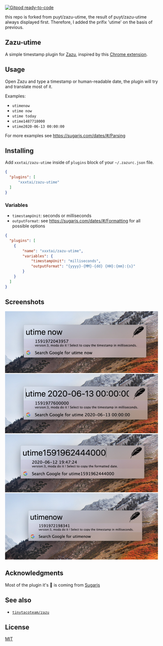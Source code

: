 [![Gitpod ready-to-code](https://img.shields.io/badge/Gitpod-ready--to--code-blue?logo=gitpod)](https://gitpod.io/#https://github.com/puyt/zazu-utime)


this repo is forked from puyt/zazu-utime, the result of puyt/zazu-utime always displayed first. Therefore, I added the prifix 'utime' on the basis of previous.

## Zazu-utime

A simple timestamp plugin for [Zazu](http://zazuapp.org/), inspired by this [Chrome extension](https://chrome.google.com/webstore/detail/kpcibgnngaaabebmcabmkocdokepdaki).


## Usage

Open Zazu and type a timestamp or human-readable date, the plugin will try and translate most of it.

Examples:
- `utimenow`
- `utime now`
- `utime today`
- `utime1487718000`
- `utime2020-06-13 00:00:00`

For more examples see https://sugarjs.com/dates/#/Parsing


## Installing

Add `xxxtai/zazu-utime` inside of `plugins` block of your  `~/.zazurc.json` file.

~~~ json
{
  "plugins": [
      "xxxtai/zazu-utime"
  ]
}
~~~

### Variables
- `timestampUnit`: seconds or milliseconds
- `outputFormat`: see https://sugarjs.com/dates/#/Formatting for all possible options

~~~ json
{
  "plugins": [
    {
        "name": "xxxtai/zazu-utime",
        "variables": {
            "timestampUnit": "milliseconds",
            "outputFormat": "{yyyy}-{MM}-{dd} {HH}:{mm}:{s}"
        }
    }
  ]
}
~~~


## Screenshots
![example1](./assets/20200612222759.jpg)
![example2](./assets/20200612222847.jpg)
![example3](./assets/20200612222948.jpg)
![example4](./assets/20200612223005.jpg)


## Acknowledgments
Most of the plugin it's :muscle: is coming from [Sugarjs](https://sugarjs.com/)


## See also
- [`tinytacoteam/zazu`](http://github.com/tinytacoteam/zazu)

## License

[MIT](LICENSE.md)
